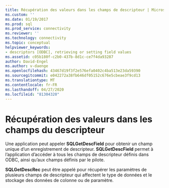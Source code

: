 ```yaml
---
title: Récupération des valeurs dans les champs de descripteur | Microsoft Docs
ms.custom: ''
ms.date: 01/19/2017
ms.prod: sql
ms.prod_service: connectivity
ms.reviewer: ''
ms.technology: connectivity
ms.topic: conceptual
helpviewer_keywords:
- descriptors [ODBC], retrieving or setting field values
ms.assetid: c05b180f-c2b0-437b-8d1c-ce7f4da93287
author: David-Engel
ms.author: v-daenge
ms.openlocfilehash: 43467d19f3f2e576efa0402c4ba513e23da59390
ms.sourcegitcommit: e042272a38fb646df05152c676e5cbeae3f9cd13
ms.translationtype: MT
ms.contentlocale: fr-FR
ms.lasthandoff: 04/27/2020
ms.locfileid: "81304320"
---
```

# <a name="retrieving-the-values-in-descriptor-fields"></a>Récupération des valeurs dans les champs du descripteur
Une application peut appeler **SQLGetDescField** pour obtenir un champ unique d’un enregistrement de descripteur. **SQLGetDescField** permet à l’application d’accéder à tous les champs de descripteur définis dans ODBC, ainsi qu’aux champs définis par le pilote.  
  
 **SQLGetDescRec** peut être appelé pour récupérer les paramètres de plusieurs champs de descripteur qui affectent le type de données et le stockage des données de colonne ou de paramètre.

